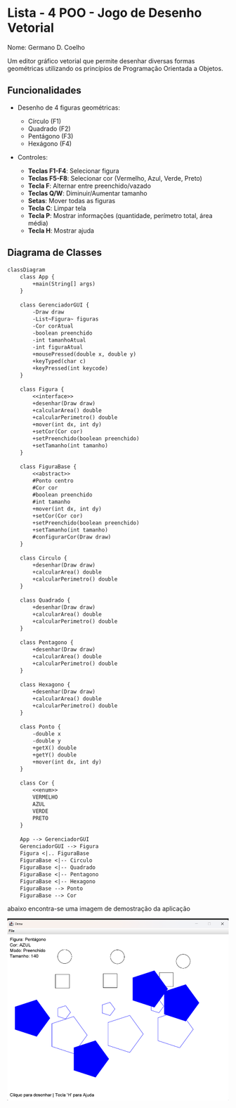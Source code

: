 # Lista - 4 POO - Jogo de Desenho Vetorial

Nome: Germano D. Coelho

Um editor gráfico vetorial que permite desenhar diversas formas geométricas utilizando os princípios de Programação Orientada a Objetos.

## Funcionalidades

- Desenho de 4 figuras geométricas:
  - Círculo (F1)
  - Quadrado (F2)
  - Pentágono (F3)
  - Hexágono (F4)
  
- Controles:
  - **Teclas F1-F4**: Selecionar figura
  - **Teclas F5-F8**: Selecionar cor (Vermelho, Azul, Verde, Preto)
  - **Tecla F**: Alternar entre preenchido/vazado
  - **Teclas Q/W**: Diminuir/Aumentar tamanho
  - **Setas**: Mover todas as figuras
  - **Tecla C**: Limpar tela
  - **Tecla P**: Mostrar informações (quantidade, perímetro total, área média)
  - **Tecla H**: Mostrar ajuda

## Diagrama de Classes

```mermaid
classDiagram
    class App {
        +main(String[] args)
    }

    class GerenciadorGUI {
        -Draw draw
        -List~Figura~ figuras
        -Cor corAtual
        -boolean preenchido
        -int tamanhoAtual
        -int figuraAtual
        +mousePressed(double x, double y)
        +keyTyped(char c)
        +keyPressed(int keycode)
    }

    class Figura {
        <<interface>>
        +desenhar(Draw draw)
        +calcularArea() double
        +calcularPerimetro() double
        +mover(int dx, int dy)
        +setCor(Cor cor)
        +setPreenchido(boolean preenchido)
        +setTamanho(int tamanho)
    }

    class FiguraBase {
        <<abstract>>
        #Ponto centro
        #Cor cor
        #boolean preenchido
        #int tamanho
        +mover(int dx, int dy)
        +setCor(Cor cor)
        +setPreenchido(boolean preenchido)
        +setTamanho(int tamanho)
        #configurarCor(Draw draw)
    }

    class Circulo {
        +desenhar(Draw draw)
        +calcularArea() double
        +calcularPerimetro() double
    }

    class Quadrado {
        +desenhar(Draw draw)
        +calcularArea() double
        +calcularPerimetro() double
    }

    class Pentagono {
        +desenhar(Draw draw)
        +calcularArea() double
        +calcularPerimetro() double
    }

    class Hexagono {
        +desenhar(Draw draw)
        +calcularArea() double
        +calcularPerimetro() double
    }

    class Ponto {
        -double x
        -double y
        +getX() double
        +getY() double
        +mover(int dx, int dy)
    }

    class Cor {
        <<enum>>
        VERMELHO
        AZUL
        VERDE
        PRETO
    }

    App --> GerenciadorGUI
    GerenciadorGUI --> Figura
    Figura <|.. FiguraBase
    FiguraBase <|-- Circulo
    FiguraBase <|-- Quadrado
    FiguraBase <|-- Pentagono
    FiguraBase <|-- Hexagono
    FiguraBase --> Ponto
    FiguraBase --> Cor
```

abaixo encontra-se uma imagem de demostração da aplicação

![Captura de Tela](polimorfismo.png)

